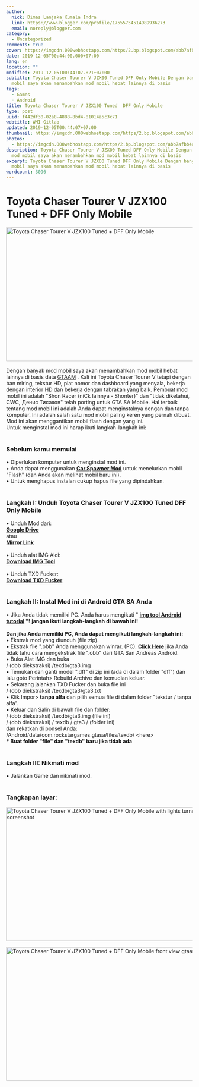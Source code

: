 ```yaml
---
author:
  nick: Dimas Lanjaka Kumala Indra
  link: https://www.blogger.com/profile/17555754514989936273
  email: noreply@blogger.com
category:
  - Uncategorized
comments: true
cover: https://imgcdn.000webhostapp.com/https/2.bp.blogspot.com/abb7afbb4ce255b394cc35d14e068312.jpeg
date: 2019-12-05T00:44:00.000+07:00
lang: en
location: ""
modified: 2019-12-05T00:44:07.821+07:00
subtitle: Toyota Chaser Tourer V JZX00 Tuned DFF Only Mobile Dengan banyak mod
  mobil saya akan menambahkan mod mobil hebat lainnya di basis
tags:
  - Games
  - Android
title: Toyota Chaser Tourer V JZX100 Tuned  DFF Only Mobile
type: post
uuid: f442df30-02a8-4888-8bd4-81014a5c3c71
webtitle: WMI Gitlab
updated: 2019-12-05T00:44:07+07:00
thumbnail: https://imgcdn.000webhostapp.com/https/2.bp.blogspot.com/abb7afbb4ce255b394cc35d14e068312.jpeg
photos:
  - https://imgcdn.000webhostapp.com/https/2.bp.blogspot.com/abb7afbb4ce255b394cc35d14e068312.jpeg
description: Toyota Chaser Tourer V JZX00 Tuned DFF Only Mobile Dengan banyak
  mod mobil saya akan menambahkan mod mobil hebat lainnya di basis
excerpt: Toyota Chaser Tourer V JZX00 Tuned DFF Only Mobile Dengan banyak mod
  mobil saya akan menambahkan mod mobil hebat lainnya di basis
wordcount: 3096
---
```


<div id="A-G-C" date="20 Nov 2019 17:43:50"><!--original--><div id="agcontent"><div class="post"><div class="post-header"><div class="post-head"><h1 class="notranslate" for="title"> Toyota Chaser Tourer V JZX100 Tuned + DFF Only Mobile </h1></div></div><article><div class="post-body entry-content" id="post-body-2512686977973744551"><div id="adsense-target"><div class="separator"> <span><img alt="Toyota Chaser Tourer V JZX100 Tuned + DFF Only Mobile" height="360" src="https://imgcdn.000webhostapp.com/https/2.bp.blogspot.com/abb7afbb4ce255b394cc35d14e068312.jpeg" title="Toyota Chaser Tourer V Jzx100 Disetel + Dff Only Mobile - Gta Android Modding" width="640"></span> </div> <span><br></span> <span class="notranslate"> <span>Dengan banyak mod mobil saya akan menambahkan mod mobil hebat lainnya di basis data <a href="https://web-manajemen.blogspot.com/p/search.html?q=" class="notranslate" target="_blank" rel="follow">GTAAM</a> .</span></span> <span class="notranslate"> <span>Kali ini Toyota Chaser Tourer V tetapi dengan ban miring, tekstur HD, plat nomor dan dashboard yang menyala, bekerja dengan interior HD dan bekerja dengan tabrakan yang baik.</span></span> <span class="notranslate"> <span>Pembuat mod mobil ini adalah "Shon Racer (niCk lainnya - Shonter)" dan "tidak diketahui, CWC, Денис Тисаков" telah porting untuk GTA SA Mobile.</span></span> <span class="notranslate"> <span>Hal terbaik tentang mod mobil ini adalah Anda dapat menginstalnya dengan dan tanpa komputer.</span></span> <span class="notranslate"> <span>Ini adalah salah satu mod mobil paling keren yang pernah dibuat.</span></span> <span class="notranslate"> <span>Mod ini akan menggantikan mobil flash dengan yang ini.</span></span> <br> <span class="notranslate"> <span>Untuk menginstal mod ini harap ikuti langkah-langkah ini:</span></span> <br> <span><br></span> <h3> <span class="notranslate"> <b><span>Sebelum kamu memulai</span></b></span> </h3> <span class="notranslate"> <span>• Diperlukan komputer untuk menginstal mod ini.</span></span> <br> <span class="notranslate"> <span>• Anda dapat menggunakan <b><a href="https://web-manajemen.blogspot.com/p/search.html?q=vehicle%20spawner%20for%20gta%20sa%20android%20must" target="_blank" class="notranslate" rel="follow">Car Spawner Mod</a></b> untuk menelurkan mobil "Flash" (dan Anda akan melihat mobil baru ini).</span></span> <br> <span class="notranslate"> <span>• Untuk menghapus instalan cukup hapus file yang dipindahkan.</span></span> <br> <span><br></span> <h3> <span class="notranslate"> <span><b><span>Langkah I: Unduh</span></b> <span>Toyota Chaser Tourer V JZX100 Tuned DFF Only Mobile</span></span></span> </h3> <span class="notranslate"> <span>• Unduh Mod dari:</span></span> <br> <span><b><a href="http://adf.ly/1nQthK" target="_blank" class="notranslate" rel="noopener noreferer nofollow">Google Drive</a></b></span> <br> <span class="notranslate"> <span>atau</span></span> <br> <span><b><a href="https://drive.google.com/file/d/0B6_Htg36s6O3cjdMNzc4LUZqZUE/view?usp=sharing" class="notranslate" rel="noopener noreferer nofollow">Mirror Link</a></b></span> <br> <span><span><br></span></span> <span class="notranslate"> <span><span>• Unduh alat IMG Alci:</span></span></span> <br> <span><a href="http://adf.ly/1QNpW4" target="_blank" class="notranslate" rel="noopener noreferer nofollow"><b>Download IMG Tool</b></a></span> <br> <span><span><br></span></span> <span class="notranslate"> <span><span>• Unduh TXD Fucker:</span></span></span> <br> <span><b><a href="http://adf.ly/1ghTg0" target="_blank" class="notranslate" rel="noopener noreferer nofollow">Download TXD Fucker</a></b></span> <br> <span><br></span> <h3> <span class="notranslate"> <b><span>Langkah II: Instal Mod ini di Android GTA SA Anda</span></b></span> </h3> <span class="notranslate"> <span>• Jika Anda tidak memiliki PC.</span></span> <span class="notranslate"> <span>Anda harus mengikuti " <b><a href="https://web-manajemen.blogspot.com/p/search.html?q=img%20tool%20available%20for%20android" target="_blank" class="notranslate" rel="follow">img tool Android tutorial</a> "!</b></span></span> <span class="notranslate"> <span><b>jangan ikuti langkah-langkah di bawah ini!</b></span></span> <br><br> <span class="notranslate"> <b><span>Dan jika Anda memiliki PC, Anda dapat mengikuti langkah-langkah ini:</span></b></span> <br> <span class="notranslate"> <span>• Ekstrak mod yang diunduh (file zip).</span></span> <br> <span class="notranslate"> <span>• Ekstrak file ".obb" Anda menggunakan winrar.</span></span> <span class="notranslate"> <span>(PC).</span></span> <span class="notranslate"> <span><a href="https://web-manajemen.blogspot.com/p/search.html?q=how%20to%20extract%20obb%20files%20of%20gta%20sa" class="notranslate" target="_blank" rel="follow"><b>Click Here</b></a> jika Anda tidak tahu cara mengekstrak file ".obb" dari GTA San Andreas Android.</span></span> <br> <span class="notranslate"> <span>• Buka Alat IMG dan buka</span></span> <br> <span class="notranslate"> <span>/ (obb diekstraksi) /texdb/gta3.img</span></span> <br> <span class="notranslate"> <span>• Temukan dan ganti model ".dff" di zip ini (ada di dalam folder "dff") dan</span></span> <br> <span class="notranslate"> <span>lalu goto Perintah&gt; Rebuild Archive dan kemudian keluar.</span></span> <br> <span class="notranslate"> <span>• Sekarang jalankan TXD Fucker dan buka file ini</span></span> <br> <span class="notranslate"> <span>/ (obb diekstraksi) /texdb/gta3/gta3.txt</span></span> <br> <span class="notranslate"> <span>• Klik Impor&gt; <b>tanpa alfa</b> dan pilih semua file di dalam folder "tekstur / tanpa alfa".</span></span> <br> <span class="notranslate"> <span>• Keluar dan Salin di bawah file dan folder:</span></span> <br> <span class="notranslate"> <span>/ (obb diekstraksi) /texdb/gta3.img (file ini)</span></span> <br> <span class="notranslate"> <span>/ (obb diekstraksi) / texdb / gta3 / (folder ini)</span></span> <br> <span class="notranslate"> <span>dan rekatkan di ponsel Anda:</span></span> <br> <span class="notranslate"> <span>/Android/data/com.rockstargames.gtasa/files/texdb/ &lt;here&gt;</span></span> <br><div> <span class="notranslate"> <span><b>* Buat folder "file" dan "texdb" baru jika tidak ada</b></span></span> </div> <span><br></span> <h3> <span class="notranslate"> <b><span>Langkah III: Nikmati mod</span></b></span> </h3> <span class="notranslate"> <span>• Jalankan Game dan nikmati mod.</span></span> <br> <span><br></span> <h3> <span class="notranslate"> <b><span>Tangkapan layar:</span></b></span> </h3><div class="separator"> <span><img alt="Toyota Chaser Tourer V JZX100 Tuned + DFF Only Mobile with lights turned on gtaam screenshot" height="360" src="https://imgcdn.000webhostapp.com/https/3.bp.blogspot.com/b51aaabf3ba6632841d5d3eea523bedb.jpeg" title="Toyota Chaser Tourer V Jzx100 Disetel + Dff Only Mobile - Gta Android Modding" width="640"></span> </div><br><div class="separator"> <span><img alt="Toyota Chaser Tourer V JZX100 Tuned + DFF Only Mobile front view gtaam blogspot com net" height="360" src="https://imgcdn.000webhostapp.com/https/1.bp.blogspot.com/521623d7e6e8b0fd1b0ddafe0de107ca.jpeg" title="Toyota Chaser Tourer V Jzx100 Disetel + Dff Only Mobile - Gta Android Modding" width="640"></span> </div></div></div></article></div></div></div>  <script src="https://codepen.io/dimaslanjaka/pen/aQRrbR.js"></script>